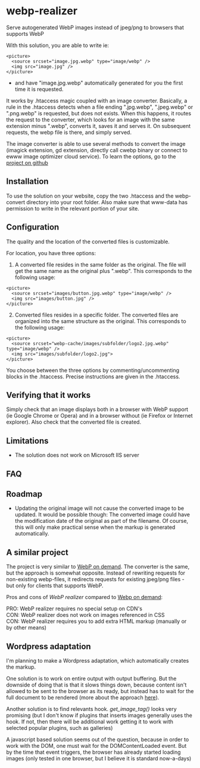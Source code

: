 # webp-realizer
Serve autogenerated WebP images instead of jpeg/png to browsers that supports WebP

With this solution, you are able to write ie:
```
<picture>
  <source srcset="image.jpg.webp" type="image/webp" />
  <img src="image.jpg" />
</picture>
```
- and have "image.jpg.webp" automatically generated for you the first time it is requested.

It works by .htaccess magic coupled with an image converter. Basically, a rule in the .htaccess detects when a file ending  ".jpg.webp", ".jpeg.webp" or ".png.webp" is requested, but does not exists. When this happens, it routes the request to the converter, which looks for an image with the same extension minus ".webp", converts it, saves it and serves it. On subsequent requests, the webp file is there, and simply served.

The image converter is able to use several methods to convert the image (imagick extension, gd extension, directly call cwebp binary or connect to ewww image optimizer cloud service). To learn the options, go to the [project on github](https://github.com/rosell-dk/webp-convert)

## Installation
To use the solution on your website, copy the two .htaccess and the webp-convert directory into your root folder. Also make sure that www-data has permission to write in the relevant portion of your site.


## Configuration
The quality and the location of the converted files is customizable. 

For location, you have three options:

1. A converted file resides in the same folder as the original. The file will get the same name as the original plus ".webp". This corresponds to the following usage:
```
<picture>
  <source srcset="images/button.jpg.webp" type="image/webp" />
  <img src="images/button.jpg" />
</picture>
```

2. Converted files resides in a specific folder. The converted files are organized into the same structure as the original. This corresponds to the following usage:
```
<picture>
  <source srcset="webp-cache/images/subfolder/logo2.jpg.webp" type="image/webp" />
  <img src="images/subfolder/logo2.jpg">
</picture>
```

You choose between the three options by commenting/uncommenting blocks in the .htaccess. Precise instructions are given in the .htaccess.

## Verifying that it works
Simply check that an image displays both in a browser with WebP support (ie Google Chrome or Opera) and in a browser without (ie Firefox or Internet explorer). Also check that the converted file is created.

## Limitations
* The solution does not work on Microsoft IIS server

## FAQ

## Roadmap

* Updating the original image will not cause the converted image to be updated. It would be possible though: The converted image could have the modification date of the original as part of the filename. Of course, this will only make practical sense when the markup is generated automatically.
 
## A similar project
The project is very similar to [WebP on demand](https://github.com/rosell-dk/webp-on-demand). The converter is the same, but the approach is somewhat opposite. Instead of rewriting requests for non-existing webp-files, it redirects requests for existing jpeg/png files - but only for clients that supports WebP.

Pros and cons of *WebP realizer* compared to [Webp on demand](https://github.com/rosell-dk/webp-on-demand):

PRO: WebP realizer requires no special setup on CDN's<br>
CON: WebP realizer does not work on images referenced in CSS<br>
CON: WebP realizer requires you to add extra HTML markup (manually or by other means)<br>


## Wordpress adaptation
I'm planning to make a Wordpress adaptation, which automatically creates the markup.

One solution is to work on entire output with output buffering. But the downside of doing that is that it slows things down, because content isn't allowed to be sent to the browser as its ready, but instead has to wait for the full document to be rendered (more about the approach [here](https://stackoverflow.com/questions/772510/wordpress-filter-to-modify-final-html-output)). 

Another solution is to find relevants hook. *get_image_tag()* looks very promising (but I don't know if plugins that inserts images generally uses the hook. If not, then there will be additional work getting it to work with selected popular plugins, such as galleries)

A javascript based solution seems out of the question, because in order to work with the DOM, one must wait for the DOMContentLoaded event. But by the time that event triggers, the browser has already started loading images (only tested in one browser, but I believe it is standard now-a-days)

